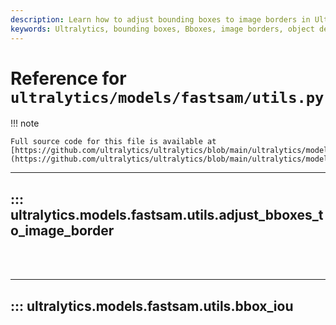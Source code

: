 ```yaml
---
description: Learn how to adjust bounding boxes to image borders in Ultralytics models using the bbox_iou utility. Enhance your object detection performance.
keywords: Ultralytics, bounding boxes, Bboxes, image borders, object detection, bbox_iou, model utilities
---
```


# Reference for `ultralytics/models/fastsam/utils.py`

!!! note

    Full source code for this file is available at [https://github.com/ultralytics/ultralytics/blob/main/ultralytics/models/fastsam/utils.py](https://github.com/ultralytics/ultralytics/blob/main/ultralytics/models/fastsam/utils.py).

---
## ::: ultralytics.models.fastsam.utils.adjust_bboxes_to_image_border
<br><br>

---
## ::: ultralytics.models.fastsam.utils.bbox_iou
<br><br>

